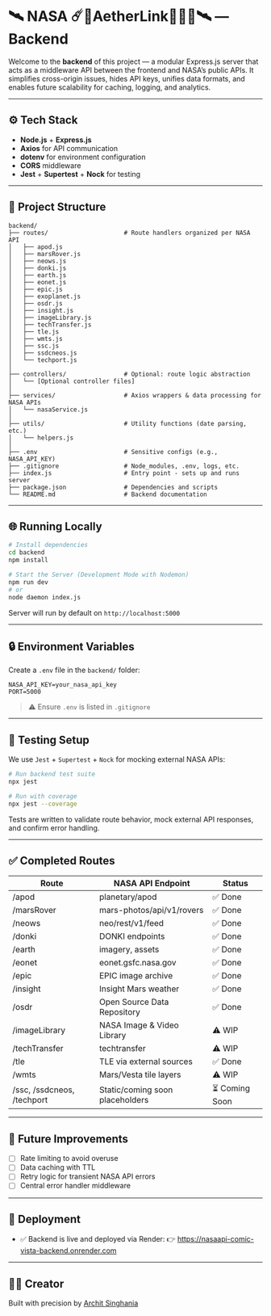 # 🛰️ NASA ☄️🔭AetherLink🧑‍🚀🚀🛰️ — Backend

Welcome to the **backend** of this project — a modular Express.js server that acts as a middleware API between the frontend and NASA’s public APIs. It simplifies cross-origin issues, hides API keys, unifies data formats, and enables future scalability for caching, logging, and analytics.

---

## ⚙️ Tech Stack

* **Node.js** + **Express.js**
* **Axios** for API communication
* **dotenv** for environment configuration
* **CORS** middleware
* **Jest** + **Supertest** + **Nock** for testing

---

## 📁 Project Structure

```
backend/
├── routes/                     # Route handlers organized per NASA API
│   ├── apod.js
│   ├── marsRover.js
│   ├── neows.js
│   ├── donki.js
│   ├── earth.js
│   ├── eonet.js
│   ├── epic.js
│   ├── exoplanet.js
│   ├── osdr.js
│   ├── insight.js
│   ├── imageLibrary.js
│   ├── techTransfer.js
│   ├── tle.js
│   ├── wmts.js
│   ├── ssc.js
│   ├── ssdcneos.js
│   └── techport.js
│
├── controllers/                # Optional: route logic abstraction
│   └── [Optional controller files]
│
├── services/                   # Axios wrappers & data processing for NASA APIs
│   └── nasaService.js
│
├── utils/                      # Utility functions (date parsing, etc.)
│   └── helpers.js
│
├── .env                        # Sensitive configs (e.g., NASA_API_KEY)
├── .gitignore                  # Node_modules, .env, logs, etc.
├── index.js                    # Entry point - sets up and runs server
├── package.json                # Dependencies and scripts
└── README.md                   # Backend documentation
```

---

## 🌐 Running Locally

```bash
# Install dependencies
cd backend 
npm install

# Start the Server (Development Mode with Nodemon)
npm run dev
# or
node daemon index.js
```

Server will run by default on `http://localhost:5000`

---

## 🔒 Environment Variables

Create a `.env` file in the `backend/` folder:

```
NASA_API_KEY=your_nasa_api_key
PORT=5000
```

> ⚠️ Ensure `.env` is listed in `.gitignore`

---

## 🧪 Testing Setup

We use `Jest` + `Supertest` + `Nock` for mocking external NASA APIs:

```bash
# Run backend test suite
npx jest

# Run with coverage
npx jest --coverage
```

Tests are written to validate route behavior, mock external API responses, and confirm error handling.

---

## ✅ Completed Routes

| Route                      | NASA API Endpoint               | Status        |
| -------------------------- | ------------------------------- | ------------- |
| /apod                      | planetary/apod                  | ✅ Done        |
| /marsRover                 | mars-photos/api/v1/rovers       | ✅ Done        |
| /neows                     | neo/rest/v1/feed                | ✅ Done        |
| /donki                     | DONKI endpoints                 | ✅ Done        |
| /earth                     | imagery, assets                 | ✅ Done        |
| /eonet                     | eonet.gsfc.nasa.gov             | ✅ Done        |
| /epic                      | EPIC image archive              | ✅ Done        |
| /insight                   | Insight Mars weather            | ✅ Done        |
| /osdr                      | Open Source Data Repository     | ✅ Done        |
| /imageLibrary              | NASA Image & Video Library      | ⚠️ WIP        |
| /techTransfer              | techtransfer                    | ⚠️ WIP        |
| /tle                       | TLE via external sources        | ✅ Done        |
| /wmts                      | Mars/Vesta tile layers          | ⚠️ WIP        |
| /ssc, /ssdcneos, /techport | Static/coming soon placeholders | ⏳ Coming Soon |

---

## 🧠 Future Improvements

* [ ] Rate limiting to avoid overuse
* [ ] Data caching with TTL
* [ ] Retry logic for transient NASA API errors
* [ ] Central error handler middleware

---

## 🚀 Deployment

* ✅ Backend is live and deployed via Render:
👉 https://nasaapi-comic-vista-backend.onrender.com

---

## 🧑‍💻 Creator

Built with precision by [Archit Singhania](https://github.com/archit-singhania)
